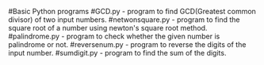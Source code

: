 #Basic Python programs
#GCD.py - program to find GCD(Greatest common divisor) of two input numbers.
#netwonsquare.py - program to find the square root of a number using newton's square root method.
#palindrome.py - program to check whether the given number is palindrome or not.
#reversenum.py - program to reverse the digits of the input number.
#sumdigit.py - program to find the sum of the digits.

